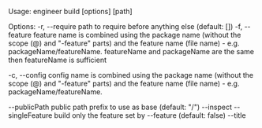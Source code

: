 Usage: engineer build [options] [path]

Options:
-r, --require <path> path to require before anything else (default: [])
-f, --feature <feature> feature name is combined using the package name (without the scope (@) and "-feature" parts) and the feature name (file name) - e.g. packageName/featureName.
featureName and packageName are the same then featureName is sufficient

-c, --config <config> config name is combined using the package name (without the scope (@) and "-feature" parts) and the feature name (file name) - e.g. packageName/featureName.

--publicPath <path> public path prefix to use as base (default: "/")
--inspect
--singleFeature build only the feature set by --feature (default: false)
--title <title> application title to display in browser
--favicon <faviconPath> path to favicon to be displayed in browser environments
--featureDiscoveryRoot <featureDiscoveryRoot> package subdirectory where feature discovery starts
--mode <production|development> mode passed to webpack (default: "production")
--outDir <outDir> output directory for the built application (default: "dist-app")
--webpackConfig <webpackConfig> path to webpack config to build the application with
--publicConfigsRoute <publicConfigsRoute> public route for configurations
--external [true|false] build feature as external (default: false)
--eagerEntrypoints [true|false] build feature as external (default: false)
--configLoaderModuleName [configLoaderModuleName] custom config loader module name. used for static builds only
--sourcesRoot <sourcesRoot> the directory where the feature library will be published at (relative to the base path). default: "."
--staticExternalsDescriptor <staticExternalsDescriptor> relative to the output directory - a path to a json file which retrieves all external feature descriptors
--includeExternalFeatures <includeExternalFeatures> should include defined external features in the built output (default: false)
